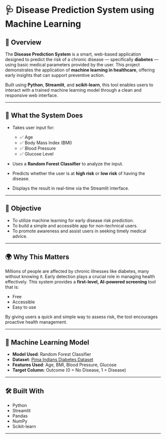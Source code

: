 # 🩺 Disease Prediction System using Machine Learning

## 📌 Overview

The **Disease Prediction System** is a smart, web-based application designed to predict the risk of a chronic disease — specifically **diabetes** — using basic medical parameters provided by the user. This project demonstrates the application of **machine learning in healthcare**, offering early insights that can support preventive action.

Built using **Python**, **Streamlit**, and **scikit-learn**, this tool enables users to interact with a trained machine learning model through a clean and responsive web interface.

---

## 🚀 What the System Does

- Takes user input for:
  - ✅ Age
  - ✅ Body Mass Index (BMI)
  - ✅ Blood Pressure
  - ✅ Glucose Level

- Uses a **Random Forest Classifier** to analyze the input.
- Predicts whether the user is at **high risk** or **low risk** of having the disease.
- Displays the result in real-time via the Streamlit interface.

---

## 🎯 Objective

- To utilize machine learning for early disease risk prediction.
- To build a simple and accessible app for non-technical users.
- To promote awareness and assist users in seeking timely medical advice.

---

## 🌍 Why This Matters

Millions of people are affected by chronic illnesses like diabetes, many without knowing it. Early detection plays a crucial role in managing health effectively. This system provides a **first-level, AI-powered screening** tool that is:

- Free
- Accessible
- Easy to use

By giving users a quick and simple way to assess risk, the tool encourages proactive health management.

---

## 🧠 Machine Learning Model

- **Model Used**: Random Forest Classifier
- **Dataset**: [Pima Indians Diabetes Dataset](https://www.kaggle.com/datasets/uciml/pima-indians-diabetes-database)
- **Features Used**: Age, BMI, Blood Pressure, Glucose
- **Target Column**: Outcome (0 = No Disease, 1 = Disease)

---

## 🛠 Built With

- Python
- Streamlit
- Pandas
- NumPy
- Scikit-learn

---

